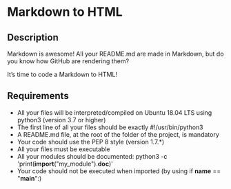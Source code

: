 # Markdown to HTML
## Description
Markdown is awesome! All your README.md are made in Markdown, but do you know how GitHub are rendering them?

It’s time to code a Markdown to HTML!
## Requirements 
* All your files will be interpreted/compiled on Ubuntu 18.04 LTS using python3 (version 3.7 or higher)
* The first line of all your files should be exactly #!/usr/bin/python3
* A README.md file, at the root of the folder of the project, is mandatory
* Your code should use the PEP 8 style (version 1.7.*)
* All your files must be executable
* All your modules should be documented: python3 -c 'print(__import__("my_module").__doc__)'
* Your code should not be executed when imported (by using if __name__ == "__main__":)
